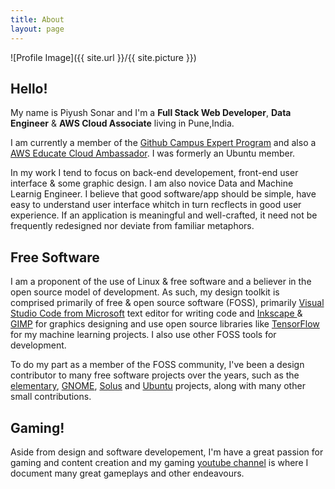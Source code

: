 ```yaml
---
title: About
layout: page
---
```

![Profile Image]({{ site.url }}/{{ site.picture }})

<h2>Hello!</h2>

<p>My name is Piyush Sonar and I'm a <strong>Full Stack Web Developer</strong>, <strong>Data Engineer</strong> & <strong>AWS Cloud Associate</strong> living in Pune,India.</p>

<p>I am currently a member of the <a href="https://gnome.org/foundation">Github Campus Expert Program</a> and also a <a href="https://aws.amazon.com/education/awseducate/cloud-ambassador-program/"> AWS Educate Cloud Ambassador</a>. I was formerly an Ubuntu member.</p>

<p>In my work I tend to focus on back-end developement, front-end user interface & some graphic design. I am also novice Data and Machine Learnig Engineer. I believe that good software/app should be simple, have easy to understand user interface whitch in turn recflects in good user experience. If an application is meaningful and well-crafted, it need not be frequently redesigned nor deviate from familiar metaphors.</p>

<h2>Free Software</h2>

<p>I am a proponent of the use of Linux & free software and a believer in the open source model of development. As such, my design toolkit is comprised primarily of free & open source software (FOSS), primarily <a href="https://inkscape.org">Visual Studio Code from Microsoft</a> text editor for writing code and <a href="https://inkscape.org">Inkscape </a> & <a href="https://gimp.org">GIMP</a> for graphics designing and use open source  libraries like <a href="https://www.tensorflow.org/">TensorFlow</a> for my machine learning projects. I also use other FOSS tools for development.

<p>To do my part as a member of the FOSS community, I've been a design contributor to many free software projects over the years, such as the <a href="https://elementory.io">elementary</a>, <a href="https://gnome.org">GNOME</a>, <a href="https://www.solus-project.com">Solus</a> and <a href="https://ubuntu.com">Ubuntu</a> projects, along with many other small contributions.</p>


<h2>Gaming!</h2>

<p>Aside from design and software developement, I'm have a great passion for gaming and content creation and my gaming <a href="https://www.youtube.com/channel/UCkIt7sFMRB0nfVDlIlnP7EA">youtube channel</a> is where I document many great gameplays and other endeavours.</p>
